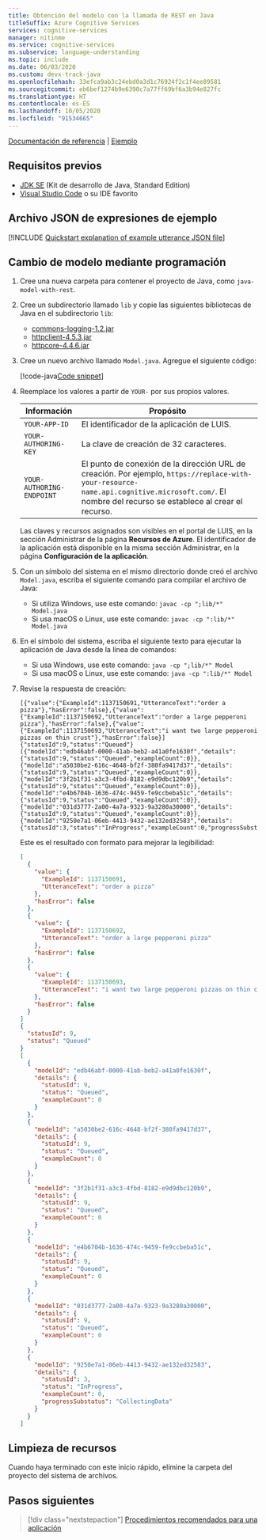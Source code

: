 ```yaml
---
title: Obtención del modelo con la llamada de REST en Java
titleSuffix: Azure Cognitive Services
services: cognitive-services
manager: nitinme
ms.service: cognitive-services
ms.subservice: language-understanding
ms.topic: include
ms.date: 06/03/2020
ms.custom: devx-track-java
ms.openlocfilehash: 33efca9ab3c24ebd0a3d1c76924f2c1f4ee89581
ms.sourcegitcommit: eb6bef1274b9e6390c7a77ff69bf6a3b94e827fc
ms.translationtype: HT
ms.contentlocale: es-ES
ms.lasthandoff: 10/05/2020
ms.locfileid: "91534665"
---
```

[Documentación de referencia](https://westeurope.dev.cognitive.microsoft.com/docs/services/luis-programmatic-apis-v3-0-preview/operations/5890b47c39e2bb052c5b9c45) | [Ejemplo](https://github.com/Azure-Samples/cognitive-services-quickstart-code/blob/master/java/LUIS/java-model-with-rest/Model.java)

## <a name="prerequisites"></a>Requisitos previos

* [JDK SE](https://aka.ms/azure-jdks) (Kit de desarrollo de Java, Standard Edition)
* [Visual Studio Code](https://code.visualstudio.com/) o su IDE favorito

## <a name="example-utterances-json-file"></a>Archivo JSON de expresiones de ejemplo

[!INCLUDE [Quickstart explanation of example utterance JSON file](get-started-get-model-json-example-utterances.md)]

## <a name="change-model-programmatically"></a>Cambio de modelo mediante programación

1. Cree una nueva carpeta para contener el proyecto de Java, como `java-model-with-rest`.

1. Cree un subdirectorio llamado `lib` y copie las siguientes bibliotecas de Java en el subdirectorio `lib`:

    * [commons-logging-1.2.jar](https://raw.githubusercontent.com/Azure-Samples/cognitive-services-language-understanding/master/documentation-samples/quickstarts/analyze-text/java/lib/commons-logging-1.2.jar)
    * [httpclient-4.5.3.jar](https://raw.githubusercontent.com/Azure-Samples/cognitive-services-language-understanding/master/documentation-samples/quickstarts/analyze-text/java/lib/httpclient-4.5.3.jar)
    * [httpcore-4.4.6.jar](https://raw.githubusercontent.com/Azure-Samples/cognitive-services-language-understanding/master/documentation-samples/quickstarts/analyze-text/java/lib/httpcore-4.4.6.jar)

1. Cree un nuevo archivo llamado `Model.java`. Agregue el siguiente código:

    [!code-java[Code snippet](~/cognitive-services-quickstart-code/java/LUIS/java-model-with-rest/Model.java)]

1. Reemplace los valores a partir de `YOUR-` por sus propios valores.

    |Información|Propósito|
    |--|--|
    |`YOUR-APP-ID`| El identificador de la aplicación de LUIS. |
    |`YOUR-AUTHORING-KEY`|La clave de creación de 32 caracteres.|
    |`YOUR-AUTHORING-ENDPOINT`| El punto de conexión de la dirección URL de creación. Por ejemplo, `https://replace-with-your-resource-name.api.cognitive.microsoft.com/`. El nombre del recurso se establece al crear el recurso.|

    Las claves y recursos asignados son visibles en el portal de LUIS, en la sección Administrar de la página **Recursos de Azure**. El identificador de la aplicación está disponible en la misma sección Administrar, en la página **Configuración de la aplicación**.

1. Con un símbolo del sistema en el mismo directorio donde creó el archivo `Model.java`, escriba el siguiente comando para compilar el archivo de Java:

    * Si utiliza Windows, use este comando: `javac -cp ";lib/*" Model.java`
    * Si usa macOS o Linux, use este comando: `javac -cp ":lib/*" Model.java`

1. En el símbolo del sistema, escriba el siguiente texto para ejecutar la aplicación de Java desde la línea de comandos:

    * Si usa Windows, use este comando: `java -cp ";lib/*" Model`
    * Si usa macOS o Linux, use este comando: `java -cp ":lib/*" Model`

1. Revise la respuesta de creación:

    ```console
    [{"value":{"ExampleId":1137150691,"UtteranceText":"order a pizza"},"hasError":false},{"value":{"ExampleId":1137150692,"UtteranceText":"order a large pepperoni pizza"},"hasError":false},{"value":{"ExampleId":1137150693,"UtteranceText":"i want two large pepperoni pizzas on thin crust"},"hasError":false}]
    {"statusId":9,"status":"Queued"}
    [{"modelId":"edb46abf-0000-41ab-beb2-a41a0fe1630f","details":{"statusId":9,"status":"Queued","exampleCount":0}},{"modelId":"a5030be2-616c-4648-bf2f-380fa9417d37","details":{"statusId":9,"status":"Queued","exampleCount":0}},{"modelId":"3f2b1f31-a3c3-4fbd-8182-e9d9dbc120b9","details":{"statusId":9,"status":"Queued","exampleCount":0}},{"modelId":"e4b6704b-1636-474c-9459-fe9ccbeba51c","details":{"statusId":9,"status":"Queued","exampleCount":0}},{"modelId":"031d3777-2a00-4a7a-9323-9a3280a30000","details":{"statusId":9,"status":"Queued","exampleCount":0}},{"modelId":"9250e7a1-06eb-4413-9432-ae132ed32583","details":{"statusId":3,"status":"InProgress","exampleCount":0,"progressSubstatus":"CollectingData"}}]
    ```

    Este es el resultado con formato para mejorar la legibilidad:

    ```json
    [
      {
        "value": {
          "ExampleId": 1137150691,
          "UtteranceText": "order a pizza"
        },
        "hasError": false
      },
      {
        "value": {
          "ExampleId": 1137150692,
          "UtteranceText": "order a large pepperoni pizza"
        },
        "hasError": false
      },
      {
        "value": {
          "ExampleId": 1137150693,
          "UtteranceText": "i want two large pepperoni pizzas on thin crust"
        },
        "hasError": false
      }
    ]
    {
      "statusId": 9,
      "status": "Queued"
    }
    [
      {
        "modelId": "edb46abf-0000-41ab-beb2-a41a0fe1630f",
        "details": {
          "statusId": 9,
          "status": "Queued",
          "exampleCount": 0
        }
      },
      {
        "modelId": "a5030be2-616c-4648-bf2f-380fa9417d37",
        "details": {
          "statusId": 9,
          "status": "Queued",
          "exampleCount": 0
        }
      },
      {
        "modelId": "3f2b1f31-a3c3-4fbd-8182-e9d9dbc120b9",
        "details": {
          "statusId": 9,
          "status": "Queued",
          "exampleCount": 0
        }
      },
      {
        "modelId": "e4b6704b-1636-474c-9459-fe9ccbeba51c",
        "details": {
          "statusId": 9,
          "status": "Queued",
          "exampleCount": 0
        }
      },
      {
        "modelId": "031d3777-2a00-4a7a-9323-9a3280a30000",
        "details": {
          "statusId": 9,
          "status": "Queued",
          "exampleCount": 0
        }
      },
      {
        "modelId": "9250e7a1-06eb-4413-9432-ae132ed32583",
        "details": {
          "statusId": 3,
          "status": "InProgress",
          "exampleCount": 0,
          "progressSubstatus": "CollectingData"
        }
      }
    ]
    ```

## <a name="clean-up-resources"></a>Limpieza de recursos

Cuando haya terminado con este inicio rápido, elimine la carpeta del proyecto del sistema de archivos.

## <a name="next-steps"></a>Pasos siguientes

> [!div class="nextstepaction"]
> [Procedimientos recomendados para una aplicación](../luis-concept-best-practices.md)